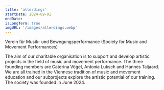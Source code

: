 ```yaml
---
title: 'allerdings'
startDate: 2024-09-01
endDate: 
isLongTerm: true
imgURL: '/images/allerdings.webp'
---
```

Verein für Musik- und Bewegungsperformance (Society for Music and Movement Performances)

The aim of our charitable organisation is to support and develop artistic projects in the field of music
and movement performance. The three founding members are Caterina Vögel, Antonia Luksch and
Hannes Taljaard. We are all trained in the Viennese tradition of music and movement education and
our subprojects explore the artistic potential of our training. The society was founded in June 2024.